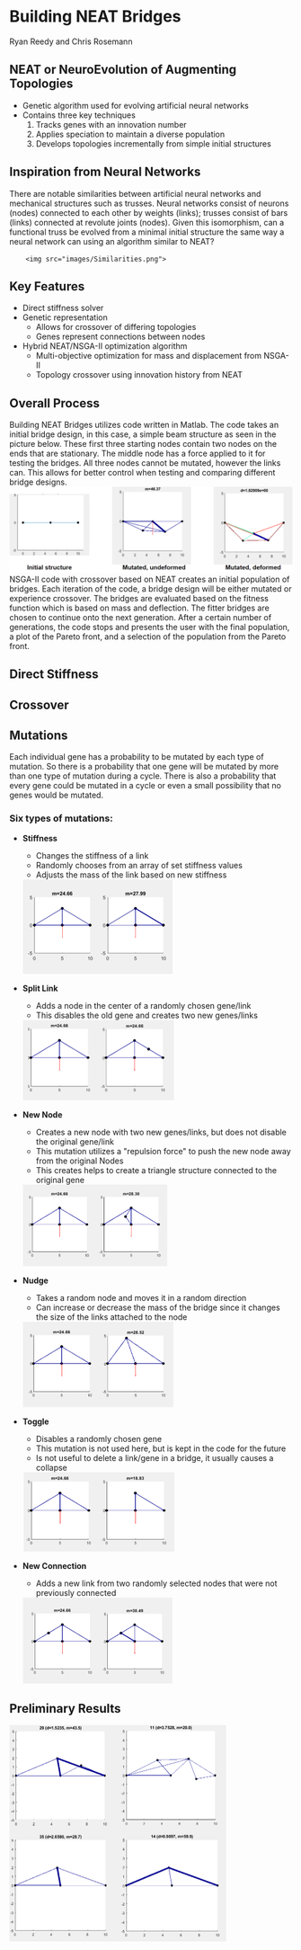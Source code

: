 
# Building NEAT Bridges
Ryan Reedy and Chris Rosemann
## NEAT or NeuroEvolution of Augmenting Topologies
- Genetic algorithm used for evolving artificial neural networks
- Contains three key techniques
  1. Tracks genes with an innovation number
  2. Applies speciation to maintain a diverse population
  3. Develops topologies incrementally from simple initial structures

## Inspiration from Neural Networks
  There are notable similarities between artificial neural networks and mechanical structures such as trusses. Neural networks consist of neurons (nodes) connected to each other by weights (links); trusses consist of bars (links) connected at revolute joints (nodes). Given this isomorphism, can a functional truss be evolved from a minimal initial structure the same way a neural network can using an algorithm similar to NEAT?

        <img src="images/Similarities.png">

## Key Features
- Direct stiffness solver
- Genetic representation
  - Allows for crossover of differing topologies
  - Genes represent connections between nodes
- Hybrid NEAT/NSGA-II optimization algorithm
  - Multi-objective optimization for mass and displacement from NSGA-II
  - Topology crossover using innovation history from NEAT

## Overall Process
Building NEAT Bridges utilizes code written in Matlab. The code takes an initial bridge design, in this case, a simple beam structure as seen in the picture below. These first three starting nodes contain two nodes on the ends that are stationary. The middle node has a force applied to it for testing the bridges. All three nodes cannot be mutated, however the links can. This allows for better control when testing and comparing different bridge designs.
<img src="images/Process.PNG">
NSGA-II code with crossover based on NEAT creates an initial population of bridges. Each iteration of the code, a bridge design will be either mutated or experience crossover. The bridges are evaluated based on the fitness function which is based on mass and deflection. The fitter bridges are chosen to continue onto the next generation. After a certain number of generations, the code stops and presents the user with the final population, a plot of the Pareto front, and a selection of the population from the Pareto front.


## Direct Stiffness

## Crossover

## Mutations
Each individual gene has a probability to be mutated by each type of mutation. So there is a probability that one gene will be mutated by more than one type of mutation during a cycle. There is also a probability that every gene could be mutated in a cycle or even a small possibility that no genes would be mutated.

### Six types of mutations:
- **Stiffness**
  - Changes the stiffness of a link
  - Randomly chooses from an array of set stiffness values
  - Adjusts the mass of the link based on new stiffness

  <img src="images/Stiffness.PNG" width="269" height="168">

- **Split Link**
  - Adds a node in the center of a randomly chosen gene/link
  - This disables the old gene and creates two new genes/links

  <img src="images/Split.PNG" width="269" height="143">

- **New Node**
  - Creates a new node with two new genes/links, but does not disable the original gene/link
  - This mutation utilizes a "repulsion force" to push the new node away from the original Nodes
  - This creates helps to create a triangle structure connected to the original gene

  <img src="images/New_Node.PNG" width="257" height="145">

- **Nudge**
  - Takes a random node and moves it in a random direction
  - Can increase or decrease the mass of the bridge since it changes the size of the links
      attached to the node

  <img src="images/Nudge.PNG" width="268" height="152">

- **Toggle**
  - Disables a randomly chosen gene
  - This mutation is not used here, but is kept in the code for the future
  - Is not useful to delete a link/gene in a bridge, it usually causes a collapse

  <img src="images/Toggle.PNG" width="270" height="141">

- **New Connection**
  - Adds a new link from two randomly selected nodes that were not previously connected

  <img src="images/Connection.PNG" width="266" height="153">

##  Preliminary Results

<img src="images/Initial_Results.png" width="386" height="385">
